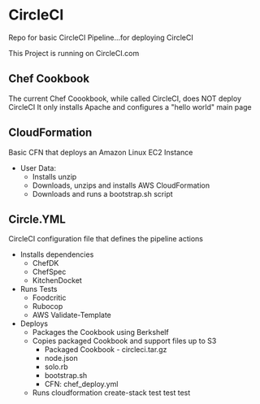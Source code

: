 # CircleCI
Repo for basic CircleCI Pipeline...for deploying CircleCI

This Project is running on CircleCI.com

## Chef Cookbook
The current Chef Coookbook, while called CircleCI, does NOT deploy CircleCI
It only installs Apache and configures a "hello world" main page

## CloudFormation
Basic CFN that deploys an Amazon Linux EC2 Instance
- User Data:
  - Installs unzip
  - Downloads, unzips and installs AWS CloudFormation
  - Downloads and runs a bootstrap.sh script

## Circle.YML
CircleCI configuration file that defines the pipeline actions
- Installs dependencies
  - ChefDK
  - ChefSpec
  - KitchenDocket
- Runs Tests
  - Foodcritic
  - Rubocop
  - AWS Validate-Template
- Deploys
  - Packages the Cookbook using Berkshelf
  - Copies packaged Cookbook and support files up to S3
    - Packaged Cookbook - circleci.tar.gz
    - node.json
    - solo.rb
    - bootstrap.sh
    - CFN: chef_deploy.yml
  - Runs cloudformation create-stack
  test test test

